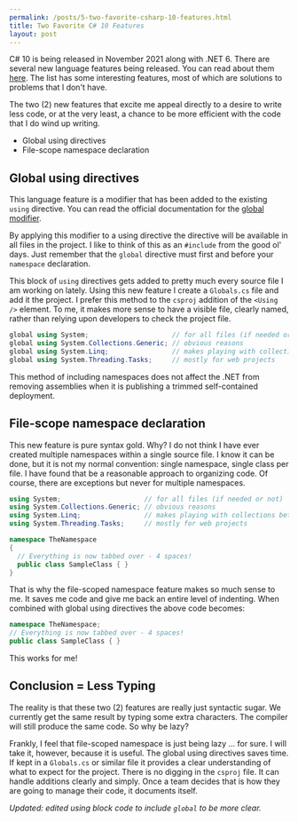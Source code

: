 ```yaml
---
permalink: /posts/5-two-favorite-csharp-10-features.html
title: Two Favorite C# 10 Features
layout: post
---
```


<p>
    C# 10 is being released in November 2021 along with .NET 6. There are several
    new language features being released. You can read about them
    <a href="https://docs.microsoft.com/en-us/dotnet/csharp/whats-new/csharp-10">here</a>.
    The list has some interesting features, most of which are solutions to
    problems that I don't have.
</p>

<p>
    The two (2) new features that excite me appeal directly to a desire to write
    less code, or at the very least, a chance to be more efficient with the code
    that I do wind up writing.
</p>

<ul>
    <li>Global using directives</li>
    <li>File-scope namespace declaration</li>
</ul>

<h2>Global using directives</h2>

<p>
    This language feature is a modifier that has been added to the existing
    <code>using</code> directive. You can read the official documentation for the
    <a href="https://docs.microsoft.com/en-us/dotnet/csharp/language-reference/keywords/using-directive#global-modifier">global modifier</a>.
</p>

<p>
    By applying this modifier to a using directive the directive will be
    available in all files in the project. I like to think of this as an
    <code>#include</code> from the good ol' days. Just remember that the
    <code>global</code> directive must first and before your <code>namespace</code>
    declaration.
</p>

<p>
    This block of <code>using</code> directives gets added to pretty much every
    source file I am working on lately. Using this new feature I create a
    <code>Globals.cs</code> file and add it the project. I prefer this method to
    the <code>csproj</code> addition of the <code>&lt;Using /&gt;</code> element.
    To me, it makes more sense to have a visible file, clearly named, rather than
    relying upon developers to check the project file.
</p>

```csharp
global using System;                     // for all files (if needed or not)
global using System.Collections.Generic; // obvious reasons
global using System.Linq;                // makes playing with collections better
global using System.Threading.Tasks;     // mostly for web projects
```

<p>
    This method of including namespaces does not affect the .NET from removing
    assemblies when it is publishing a trimmed self-contained deployment.
</p>

<h2>File-scope namespace declaration</h2>

<p>
    This new feature is pure syntax gold. Why? I do not think I have ever created
    multiple namespaces within a single source file. I know it can be done, but
    it is not my normal convention: single namespace, single class per file. I
    have found that be a reasonable approach to organizing code. Of course, there
    are exceptions but never for multiple namespaces.
</p>

```csharp
using System;                     // for all files (if needed or not)
using System.Collections.Generic; // obvious reasons
using System.Linq;                // makes playing with collections better
using System.Threading.Tasks;     // mostly for web projects

namespace TheNamespace
{
  // Everything is now tabbed over - 4 spaces!
  public class SampleClass { }
}
```

<p>
    That is why the file-scoped namespace feature makes so much sense to me. It
    saves me code and give me back an entire level of indenting. When combined
    with global using directives the above code becomes:
</p>

```csharp
namespace TheNamespace;
// Everything is now tabbed over - 4 spaces!
public class SampleClass { }
```

<p>
    This works for me!
</p>

<h2>Conclusion = Less Typing</h2>

<p>
    The reality is that these two (2) features are really just syntactic sugar.
    We currently get the same result by typing some extra characters. The
    compiler will still produce the same code. So why be lazy?
</p>

<p>
    Frankly, I feel that file-scoped namespace is just being lazy ... for sure.
    I will take it, however, because it is useful. The global using directives
    saves time. If kept in a <code>Globals.cs</code> or similar file it provides
    a clear understanding of what to expect for the project. There is no digging
    in the <code>csproj</code> file. It can handle additions clearly and simply.
    Once a team decides that is how they are going to manage their code, it
    documents itself.
</p>

<p>
    <em>Updated: edited using block code to include <code>global</code> to be more clear.</em>
</p>

